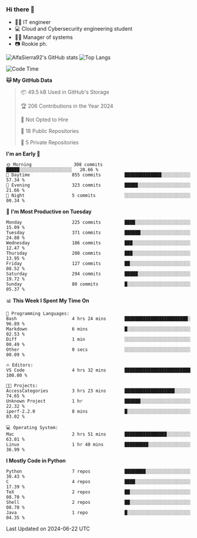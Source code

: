 ### Hi there 👋
- 👨‍💻 IT engineer
- 💻 Cloud and Cybersecurity engineering student
- 👨‍💼 Manager of systems
- 📷 Rookie ph.


![AlfaSierra92's GitHub stats](https://github-readme-stats.vercel.app/api?username=AlfaSierra92&theme=nord)
![Top Langs](https://github-readme-stats.vercel.app/api/top-langs/?username=AlfaSierra92&theme=nord&layout=compact)

<!--START_SECTION:waka-->
![Code Time](http://img.shields.io/badge/Code%20Time-140%20hrs%2042%20mins-blue)

**🐱 My GitHub Data** 

> 📦 49.5 kB Used in GitHub's Storage 
 > 
> 🏆 206 Contributions in the Year 2024
 > 
> 🚫 Not Opted to Hire
 > 
> 📜 18 Public Repositories 
 > 
> 🔑 5 Private Repositories 
 > 
**I'm an Early 🐤** 

```text
🌞 Morning                308 commits         █████░░░░░░░░░░░░░░░░░░░░   20.66 % 
🌆 Daytime                855 commits         ██████████████░░░░░░░░░░░   57.34 % 
🌃 Evening                323 commits         █████░░░░░░░░░░░░░░░░░░░░   21.66 % 
🌙 Night                  5 commits           ░░░░░░░░░░░░░░░░░░░░░░░░░   00.34 % 
```
📅 **I'm Most Productive on Tuesday** 

```text
Monday                   225 commits         ████░░░░░░░░░░░░░░░░░░░░░   15.09 % 
Tuesday                  371 commits         ██████░░░░░░░░░░░░░░░░░░░   24.88 % 
Wednesday                186 commits         ███░░░░░░░░░░░░░░░░░░░░░░   12.47 % 
Thursday                 208 commits         ███░░░░░░░░░░░░░░░░░░░░░░   13.95 % 
Friday                   127 commits         ██░░░░░░░░░░░░░░░░░░░░░░░   08.52 % 
Saturday                 294 commits         █████░░░░░░░░░░░░░░░░░░░░   19.72 % 
Sunday                   80 commits          █░░░░░░░░░░░░░░░░░░░░░░░░   05.37 % 
```


📊 **This Week I Spent My Time On** 

```text
💬 Programming Languages: 
Bash                     4 hrs 24 mins       ████████████████████████░   96.89 % 
Markdown                 6 mins              █░░░░░░░░░░░░░░░░░░░░░░░░   02.53 % 
Diff                     1 min               ░░░░░░░░░░░░░░░░░░░░░░░░░   00.49 % 
Other                    0 secs              ░░░░░░░░░░░░░░░░░░░░░░░░░   00.09 % 

🔥 Editors: 
VS Code                  4 hrs 32 mins       █████████████████████████   100.00 % 

🐱‍💻 Projects: 
AccessCategories         3 hrs 23 mins       ███████████████████░░░░░░   74.65 % 
Unknown Project          1 hr                ██████░░░░░░░░░░░░░░░░░░░   22.32 % 
iperf-2.2.0              8 mins              █░░░░░░░░░░░░░░░░░░░░░░░░   03.02 % 

💻 Operating System: 
Mac                      2 hrs 51 mins       ████████████████░░░░░░░░░   63.01 % 
Linux                    1 hr 40 mins        █████████░░░░░░░░░░░░░░░░   36.99 % 
```

**I Mostly Code in Python** 

```text
Python                   7 repos             ████████░░░░░░░░░░░░░░░░░   30.43 % 
C                        4 repos             ████░░░░░░░░░░░░░░░░░░░░░   17.39 % 
TeX                      2 repos             ██░░░░░░░░░░░░░░░░░░░░░░░   08.70 % 
Shell                    2 repos             ██░░░░░░░░░░░░░░░░░░░░░░░   08.70 % 
Java                     1 repo              █░░░░░░░░░░░░░░░░░░░░░░░░   04.35 % 
```




 Last Updated on 2024-06-22 UTC
<!--END_SECTION:waka-->

<!--
**AlfaSierra92/AlfaSierra92** is a ✨ _special_ ✨ repository because its `README.md` (this file) appears on your GitHub profile.

Here are some ideas to get you started:

- 🔭 I’m currently working on ...
- 🌱 I’m currently learning ...
- 👯 I’m looking to collaborate on ...
- 🤔 I’m looking for help with ...
- 💬 Ask me about ...
- 📫 How to reach me: ...
- 😄 Pronouns: ...
- ⚡ Fun fact: ...
-->
